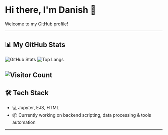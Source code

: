 # Hi there, I'm Danish 👋

Welcome to my GitHub profile!

---

## 📊 My GitHub Stats

![GitHub Stats](https://github-readme-stats.vercel.app/api?username=imnotdanish05&show_icons=true&hide_title=true&include_all_commits=true&hide=prs,issues,contribs&theme=tokyonight&border_radius=12)
   ![Top Langs](https://github-readme-stats.vercel.app/api/top-langs/?username=imnotdanish05&layout=compact&theme=tokyonight&border_radius=12&langs_count=6)

![Visitor Count](https://profile-counter.glitch.me/imnotdanish05/count.svg)
---

## 🛠️ Tech Stack

- 💻 Jupyter, EJS, HTML
- 📦 Currently working on backend scripting, data processing & tools automation

---
